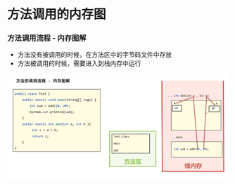 # 方法调用的内存图

### 方法调用流程 - 内存图解

* 方法没有被调用的时候，在方法区中的字节码文件中存放
* 方法被调用的时候，需要进入到栈内存中运行



![](<../.gitbook/assets/image (2) (1).png>)
